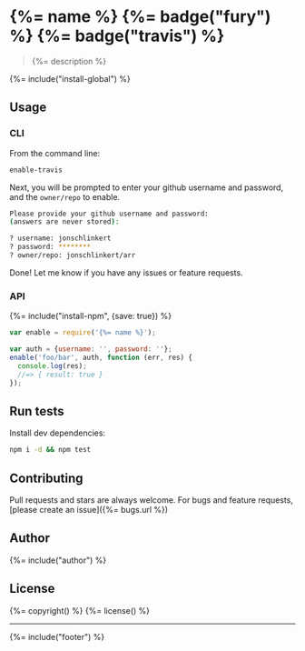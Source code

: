 # {%= name %} {%= badge("fury") %} {%= badge("travis") %}

> {%= description %}

{%= include("install-global") %}

## Usage

### CLI

From the command line:

```bash
enable-travis
```

Next, you will be prompted to enter your github username and password, and the `owner/repo` to enable.

```bash
Please provide your github username and password:
(answers are never stored):

? username: jonschlinkert
? password: ********
? owner/repo: jonschlinkert/arr
```

Done! Let me know if you have any issues or feature requests.

### API

{%= include("install-npm", {save: true}) %}

```js
var enable = require('{%= name %}');

var auth = {username: '', password: ''};
enable('foo/bar', auth, function (err, res) {
  console.log(res);
  //=> { result: true }
});
```

## Run tests

Install dev dependencies:

```bash
npm i -d && npm test
```

## Contributing
Pull requests and stars are always welcome. For bugs and feature requests, [please create an issue]({%= bugs.url %})

## Author
{%= include("author") %}

## License
{%= copyright() %}
{%= license() %}

***

{%= include("footer") %}
